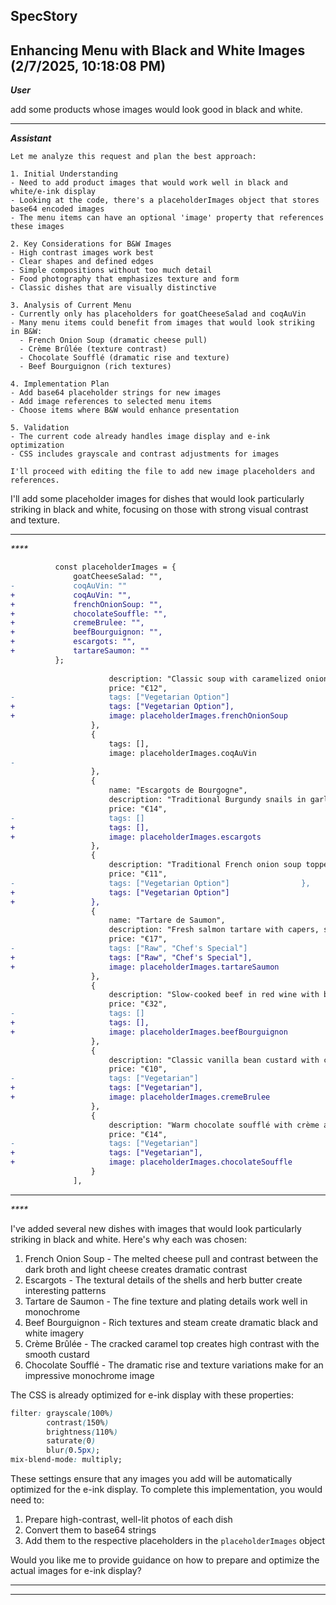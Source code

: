 ## SpecStory

## Enhancing Menu with Black and White Images (2/7/2025, 10:18:08 PM)

_**User**_

add some products whose images would look good in black and white.

---

_**Assistant**_

```thinking
Let me analyze this request and plan the best approach:

1. Initial Understanding
- Need to add product images that would work well in black and white/e-ink display
- Looking at the code, there's a placeholderImages object that stores base64 encoded images
- The menu items can have an optional 'image' property that references these images

2. Key Considerations for B&W Images
- High contrast images work best
- Clear shapes and defined edges
- Simple compositions without too much detail
- Food photography that emphasizes texture and form
- Classic dishes that are visually distinctive

3. Analysis of Current Menu
- Currently only has placeholders for goatCheeseSalad and coqAuVin
- Many menu items could benefit from images that would look striking in B&W:
  - French Onion Soup (dramatic cheese pull)
  - Crème Brûlée (texture contrast)
  - Chocolate Soufflé (dramatic rise and texture)
  - Beef Bourguignon (rich textures)

4. Implementation Plan
- Add base64 placeholder strings for new images
- Add image references to selected menu items
- Choose items where B&W would enhance presentation

5. Validation
- The current code already handles image display and e-ink optimization
- CSS includes grayscale and contrast adjustments for images

I'll proceed with editing the file to add new image placeholders and references.
```

I'll add some placeholder images for dishes that would look particularly striking in black and white, focusing on those with strong visual contrast and texture.

---

_****_

```diff
          const placeholderImages = {
              goatCheeseSalad: "",
-             coqAuVin: ""
+             coqAuVin: "",
+             frenchOnionSoup: "",
+             chocolateSouffle: "",
+             cremeBrulee: "",
+             beefBourguignon: "",
+             escargots: "",
+             tartareSaumon: ""
          };
  
                      description: "Classic soup with caramelized onions, rich beef broth, crusty bread, and melted Gruyère cheese",
                      price: "€12",
-                     tags: ["Vegetarian Option"]
+                     tags: ["Vegetarian Option"],
+                     image: placeholderImages.frenchOnionSoup
                  },
                  {
                      tags: [],
                      image: placeholderImages.coqAuVin
- 
                  },
                  {
                      name: "Escargots de Bourgogne",
                      description: "Traditional Burgundy snails in garlic herb butter",
                      price: "€14",
-                     tags: []
+                     tags: [],
+                     image: placeholderImages.escargots
                  },
                  {
                      description: "Traditional French onion soup topped with crusty bread and melted Gruyère",
                      price: "€11",
-                     tags: ["Vegetarian Option"]                },
+                     tags: ["Vegetarian Option"]
+                 },
                  {
                      name: "Tartare de Saumon",
                      description: "Fresh salmon tartare with capers, shallots, and citrus dressing",
                      price: "€17",
-                     tags: ["Raw", "Chef's Special"]
+                     tags: ["Raw", "Chef's Special"],
+                     image: placeholderImages.tartareSaumon
                  },
                  {
                      description: "Slow-cooked beef in red wine with bacon lardons and root vegetables",
                      price: "€32",
-                     tags: []
+                     tags: [],
+                     image: placeholderImages.beefBourguignon
                  },
                  {
                      description: "Classic vanilla bean custard with caramelized sugar crust",
                      price: "€10",
-                     tags: ["Vegetarian"]
+                     tags: ["Vegetarian"],
+                     image: placeholderImages.cremeBrulee
                  },
                  {
                      description: "Warm chocolate soufflé with crème anglaise (20 min preparation)",
                      price: "€14",
-                     tags: ["Vegetarian"]
+                     tags: ["Vegetarian"],
+                     image: placeholderImages.chocolateSouffle
                  }
              ],
```

---

_****_



I've added several new dishes with images that would look particularly striking in black and white. Here's why each was chosen:

1. French Onion Soup - The melted cheese pull and contrast between the dark broth and light cheese creates dramatic contrast
2. Escargots - The textural details of the shells and herb butter create interesting patterns
3. Tartare de Saumon - The fine texture and plating details work well in monochrome
4. Beef Bourguignon - Rich textures and steam create dramatic black and white imagery
5. Crème Brûlée - The cracked caramel top creates high contrast with the smooth custard
6. Chocolate Soufflé - The dramatic rise and texture variations make for an impressive monochrome image

The CSS is already optimized for e-ink display with these properties:
```css
filter: grayscale(100%) 
        contrast(150%) 
        brightness(110%) 
        saturate(0)
        blur(0.5px);
mix-blend-mode: multiply;
```

These settings ensure that any images you add will be automatically optimized for the e-ink display. To complete this implementation, you would need to:

1. Prepare high-contrast, well-lit photos of each dish
2. Convert them to base64 strings
3. Add them to the respective placeholders in the `placeholderImages` object

Would you like me to provide guidance on how to prepare and optimize the actual images for e-ink display?

---



---


